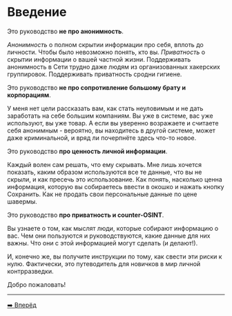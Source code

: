 # Введение

Это руководство **не про анонимность**. 

*Анонимность* о полном скрытии информации про себя, вплоть до личности. Чтобы было невозможно понять, кто вы.
*Приватность* о скрытии информации о вашей частной жизни. Поддерживать анонимность в Сети трудно даже
людям из организованных хакерских группировок. Поддерживать приватность сродни гигиене.

Это руководство **не про сопротивление большому брату и корпорациям**.

У меня нет цели рассказать вам, как стать неуловимым и не дать заработать на себе большим компаниям.
Вы уже в системе, вас уже используют, вы уже товар. А если вы уверенно возражаете и считаете себя анонимным - 
вероятно, вы находитесь в другой системе, может даже криминальной, и вряд ли почерпнёте здесь что-то новое.

Это руководство **про ценность личной информации**.

Каждый волен сам решать, что ему скрывать. Мне лишь хочется показать, каким образом используются все те данные,
что вы не скрыли, и как пресечь это использование. Как понять, насколько ценна информация, которую вы собираетесь 
ввести в окошко и нажать кнопку Сохранить. Как не продать свои персональные данные по цене шавермы.

Это руководство **про приватность и counter-OSINT**.

Вы узнаете о том, как мыслят люди, которые собирают информацию о вас. Чем они пользуются и руководствуются, какие
данные для них важны. Что они с этой информацией могут сделать (и делают!).

И, конечно же, вы получите инструкции по тому, как свести эти риски к нулю. Фактически, это путеводитель для новичков
в мир личной контрразведки.

Добро пожаловать!

---

[➡️ Вперёд](./importance.md)
